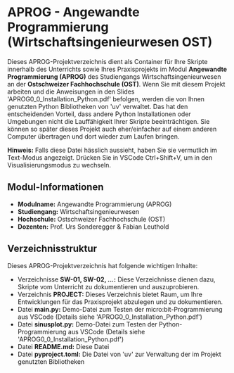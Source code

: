 # APROG - Angewandte Programmierung (Wirtschaftsingenieurwesen OST)

Dieses APROG-Projektverzeichnis dient als Container für Ihre Skripte innerhalb des Unterrichts sowie Ihres Praxisprojekts im Modul **Angewandte Programmierung (APROG)** des Studiengangs Wirtschaftsingenieurwesen an der **Ostschweizer Fachhochschule (OST)**. Wenn Sie mit diesem Projekt arbeiten und die Anweisungen in den Slides 'APROG0_0_Installation_Python.pdf' befolgen, werden die von Ihnen genutzten Python Bibliotheken von 'uv' verwaltet. Das hat den entscheidenden Vorteil, dass andere Python Installationen oder Umgebungen nicht die Lauffähigkeit Ihrer Skripte beeinträchtigen. Sie können so später dieses Projekt auch eher/einfacher auf einem anderen Computer übertragen und dort wieder zum Laufen bringen.

**Hinweis:** Falls diese Datei hässlich aussieht, haben Sie sie vermutlich im Text-Modus angezeigt. Drücken Sie in VSCode Ctrl+Shift+V, um in den Visualisierungsmodus zu wechseln.

## Modul-Informationen

- **Modulname:** Angewandte Programmierung (APROG)  
- **Studiengang:** Wirtschaftsingenieurwesen  
- **Hochschule:** Ostschweizer Fachhochschule (OST)  
- **Dozenten:** Prof. Urs Sonderegger & Fabian Leuthold  

## Verzeichnisstruktur
Dieses APROG-Projektverzeichnis hat folgende wichtigen Inhalte:
- Verzeichnisse **SW-01, SW-02, ...:** Diese Verzeichnisse dienen dazu, Skripte vom Unterricht zu dokumentieren und auszuprobieren. 
- Verzeichnis **PROJECT:** Dieses Verzeichnis bietet Raum, um Ihre Entwicklungen für das Praxisprojekt abzulegen und zu dokumentieren.
- Datei **main.py:** Demo-Datei zum Testen der micro:bit-Programmierung aus VSCode (Details siehe 'APROG0_0_Installation_Python.pdf')
- Datei **sinusplot.py:** Demo-Datei zum Testen der Python-Programmierung aus VSCode (Details siehe 'APROG0_0_Installation_Python.pdf')
- Datei **README.md:** Diese Datei
- Datei **pyproject.toml:** Die Datei von 'uv' zur Verwaltung der im Projekt genutzten Bibliotheken